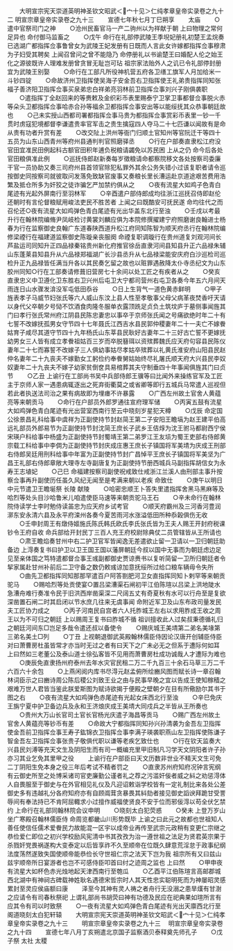<!-- { "loadSidebar": true } -->
　　大明宣宗宪天崇道英明神圣钦文昭武＜宀十见＞仁纯孝章皇帝实录卷之九十二
明宣宗章皇帝实录卷之九十三
　　宣德七年秋七月丁巳朔享
　　太庙
　　○遣中官祭司门之神
　　○沧州民畜官马一产二驹州以为祥献于朝  上曰物理之常何足异也  命付御马监畜之
　　○戊午  命行在礼部停武陵王季堄妃册礼初楚王孟烷奏已选湖广都指挥佥事鲁曾女为武陵王妃发册有日既而人言此女许嫁都指挥佥事穆肃为子妇受其聘矣  上闻召曾问之曾不能隐乃  命停册礼以书谕楚王曰婚配人伦之始王化之源彼既许人理难发册曾贪冒无耻岂可玷  祖宗家法贻外人之讥已令礼部停封册宜为武陵王别娶
　　○命行在工部凡所役神机营五府各卫缮工旗军人月加给米一斗钞四锭
　　○命故济州卫指挥使吴海子安金吾右卫指挥使王礼弟贵指挥同知张福子善济阳卫指挥佥事买泉弟忠白祥弟亮羽林前卫指挥佥事刘兴子刚俱袭职
　　○遣指挥丁全赵回来的等赉敕及金织彩币表里赐泰宁卫掌卫事都督佥事脱火赤等朵头卫都指挥佥事哈赤合孙等福余卫都指挥佥事安出等以能绥抚其众恭事朝廷故也
　　○己未实授山西都司署都指挥佥事马贵为都指挥佥事赏彩币表里一钞一千贯时虏寇犯境都督李谦遣贵率官军击之贵生擒寇四人夺马二十七匹谦以闻故有是命从贵有功者升赏有差
　　○改交阯上洪州等衙门归顺土官知州等官阮迁干等四十五员为山东山西青州等府州县通判判官照磨驿丞
　　○行在户部奏直隶松江府没官田宜准民田例起科古额官田积年逋负税粮请蠲免以苏民困  上从之仍  命今后各处官田粮俱准此例
　　○巡抚侍郎赵新奏每岁徵粮请命都察院移文各处按察司委廉干官一员协助又奏三司府州县首领官除犯私罪外其余公务失错小过该复职者请令巡按御史同按察司就彼取问发落免致缺官废事又奏粮长里长漕运赴京道途艰苦费用浩繁及抵仓所多为奸狡之徒诈骗乞严加禁约俱从之
　　○夜有流星大如鸡子色青白尾迹有光起外屏南行至羽林军
　　○辛酉遣户部侍郎成均往浙江巡抚召侍即赵伦还朝时有言伦督粮赋用峻法吏民不胜苦者  上闻之曰既酷安可抚民遂  命均往代之而召伦还○夜有流星大如鸡弹色青白尾迹有光出华盖东北行至浊
　　○壬戌以考最升行在翰林院编脩尹凤岐检讨黄裳刘麟应俱为本院修撰擢建宁府照磨谢良翰进士杨春为行在监察御史良翰广东道春陕西道升松江府同知陈智为顺天府丞行在翰林院编修梁禋行在福建道监察御史陈璇亲丧服阕  命禋复职调璇行在贵州道复刘观河间长芦盐运司同知升正四品禄秦铭贵州新化府推官徐岳直隶河间县知县升正六品禄朱辅山东蓬莱县知县升从六品禄郑福湖广长沙县丞升从七品禄梁能安庆府白沙巡检司巡检升正九品禄皆任满当升各以其民奏乞留之故也以赃罪遇赦降太仆寺丞纪文为山东胶州同知○行在工部奏请修葺旧营房七十余间以处工匠之有疾者从之
　　○癸亥直隶忠义中卫遵化卫东胜右卫兴州后屯卫大宁都司营州右屯卫各奏今年五六月间天雨连日山水骤发渰没军屯低田忝谷
　　○日上生背气一道色黄赤鲜明
　　○甲子旌表孝子马威节妇张氏等六人威山东汶上县人性至孝敬事父母父病革夜焚香吁天请以身代父卒朝夕号恸不饮酒食肉隆冬服单衣露顶跣足贞负土筑坟庐于墓侧事闻旌其门曰孝行张氏常州府江阴县民陈忠妻忠以事卒于京师张氏闻之号痛欲绝时年二十有七誓不改嫁抚孤男女守节四十七年聂氏江西吉水县民郭仲稷妻年二十一夫亡不嫁餋姑育子咸尽其道守节四十九年杨氏山东莘县民耿好古妻年二十三好古亡誓不更嫁抚幼男女三人皆有成立孝餋祖姑百三岁而卒脱簮珥以资殡葬魏氏应天府句容县民陈仪妻年二十七而寡誓不改嫁子三人俱幼事姑尽孝姑卒殡葬以礼黄氏淮安府山阳县民赵仲名妻年二十九丧夫不嫁勤女工躬俭约奉餋舅姑始终尽礼屠氏顺天府大兴县民李奴奴妻年二十九丧夫不嫁子幼家贫倒奁具易棺葬其夫守制垂四十年事闻俱旌其门曰贞节
　　○乙丑  上谕行在工部尚书吴中兵部侍郎王骥等曰比闻外来操练官军及工匠主于京师人家一遇患病辄逐出之死弃街衢莫之或省卿等即行五城兵马常遣人巡视但若此者执送法司治之果有病故即为埋瘗不许暴露
　　○广西左州故土官舍人黄蕴亮等来朝贡马
　　○命行在户部员外郎罗通往宣府理军储
　　○丙寅五鼓有流星大如鸡弹色青白尾迹有光出营室西南行至云中晓刻岁星犯天樽
　　○戊辰  命定国公徐景昌礼科给事中虞祥为正副使持节封赵简王第二子安阳王瞻塙为赵王建平伯高远礼部员外郎易节为正副使持节封沈简王庶长子武乡王佶焞为沈王驸马都尉西宁侯宋瑛户科给事中杨盛为正副使持节封蜀靖王第二弟罗江王友埙为蜀王吏部右侍郎黄宗载工科给事中李倜为正副使持节封庆成庄惠王庶长子镇国将军美埥为庆成王刑部右侍郎吴廷用刑科给事中年富为正副使持节封广昌悼平王庶长子镇国将军美坚为广昌王礼部右侍郎章敞大理寺左寺副唐复为正副使持节册西城兵马副指挥胡信女为永寿王志埴妃
　　○己巳  命福建按察司副使祝戒致仕戒浙江兰溪人由刑部主事升按察佥事再升副使历任虽久风纪无闻至是考满来朝以老疾  命致仕
　　○庚午以明日中元节遣卫王瞻埏祭  长陵  献陵
　　○哈密忠顺王卜答失里遣指挥舍黑马黑麻等及哈烈等处头目沙哈鲁米儿咱遣使臣马速等来朝贡驼马王石
　　○辛未命行在翰林院侍读学士李时勉侍读苖忠为应天府乡试考官
　　○顺天府霸州及三河香河豊润漷东安永清六县及永平府滦州各奏今夏苦雨河水涨溢低田所种忝榖俱伤无收
　　○壬申封周王有燉侍姬施氏陈氏韩氏欧氏李氏张氏皆为王夫人赐王开封府税课钞令王府自收  命兵部给开封民丁三百人充王府校尉除典仗二员管辖皆从王所请也
　　○肃王瞻焰奏甘州中右二护卫官军皆闻逸无差遣欲止留一卫请以一卫归朝廷助备边  上淂奏复书曰护卫以卫王国王国以藩屏朝廷今叔以国中无事而为朝廷虑边足见至亲体国之笃特遣都督佥事王彧副都御史贾谅赉书以复听简留一卫所归朝廷者令挈家属赴甘州补前后二卫守备之数仍敕彧谅加意抚绥所过给口粮车辆毋令失所
　　○曲先卫都指挥同知那那罕遣百户阿答劄肥河卫女直指挥同知卜剌罕等来朝贡驼马
　　○赐哈烈等处贡使宴○置吕梁漕渠石闸初平江伯陈瑄以吕梁上洪地陡水急漕舟难行奏准令民于旧洪西岸凿渠深二尺阔五丈有奇夏秋有水可以行舟至是复欲深凿置石闸二时其启闭以节水庶几往来无虞事闻  命附近军卫及山东布政司量发民夫工匠协力成之
　　○丙子河南民自宫者六人托胙城王左右以求用胙成王收之周王以为不可归之朝廷  上以赐周王复书曰胙城不循  祖训擅收此人过矣叔秉德循礼归之朝廷河间东□岂足多哉令遣还叔以备使令
　　○赐庆城王美埥第二弟名美堟第三弟名美土□列
　　○丁丑  上视朝退御武英殿翰林儒臣侍因论汉唐开创辅臣侍臣对曰萧曹房杜虽皆常才亦当时无过之者有曰天下之广未必无之但系于遭际何如耳  上曰然如三老董公及泰山道士徐弘客皆不见用而萧曹房杜成功诚哉人才遭际为难也
　　○庚辰免直隶扬州府泰州去年水灾官民租二万二千九百三十余石马草三万二千六百六十余包
　　○上燕闲阅内库书尽淂元赵孟俯所绘豳风图而赋长诗一章召翰林词臣示之曰豳诗周公陈后稷公刘致王业之由与民事早晚之宜以告成王使知稼穑之艰难万世人君皆当鉴此朕爱斯图为赋诗欲揭于便殿之壁朝夕在目有所儆励尔其书于图之右
　　○夜有流星大如鸡弹色赤尾迹有光起女床西北行至浊
　　○辛巳免庆王旃宁夏中护卫备边兵及永和王济烺庆成王美埥大同戍兵之半皆从王所奏也
　　○贵州大万山长官司土官长官杨光庆遣子海昌等贡马
　　○赐广西左州故土官舍人黄蕴亮等钞币有差
　　○命故大宁都指挥同知孙兴孙清袭为金吾左卫指挥使金吾前卫指挥佥事王寿子鈜锦衣卫指挥佥事李满子瑛袭职燕山左卫指挥使陈谦子智金吾左卫指挥佥事张贵子敬俱代职以谦等老疾乞致仕也
　　○行在钦天监奏大兴县民刘溥等充天文生及阴阳生而有司一概编充里甲旧制凡习学天文阴阳者许子孙亦习其业乞免其里甲之役
　　上谕行在户部臣曰天文历数非世业不精天文生可免二丁阴阳生免本身之役三年后考试不精者罚之
　　○直隶苏州府知府况钟言宪纲有云御史所至之处博采诸司官吏廉勤公谨者礼之荐之污滥奸佞者威之紏之劝惩淂体人自畏服至于御史与在外官相见礼仪及凡迎诏敕诣学校皆有一定礼制比来各处公差御史多有违越礼分各府知府亦有自顾阘茸贪暴畏其紏劾者接见御史謟谀拜跪甘受詈辱间有奉法持已不肯阿屈輙求小过擅作威福使贤良不安于位而邪佞淂以苟全伏乞禁约  上命行在礼部同翰林院会议申明
　　○晓刻太白犯荧惑
　　○癸未  上登万岁山坐广寒殿召翰林儒臣侍  命周览都畿山川形势既毕  上谕之曰此元之故都也世祖知人善任使信任儒术爱餋民力故能混一区宇以成帝业再传至武宗元政稍有变更仁宗继之恭俭爱仁即位之初兴学校励风宪清中书其孜孜为治一遵世祖之法足为贤君英宗果于杀戮奸党畏祸遂构大变泰定以后皆享祚不久至顺帝在位既久肆意荒淫怠于政事纪纲法度荡然遂致失国使顺帝能恭俭长守世祖仁宗之法天下岂为我  祖宗所有又曰兹山兹宇顺帝所日宴游者也岂不可感侍臣叩首曰纣之迹周之监也  上曰然
　　○甲申夜有流星大如杯色赤光烛地起天津西南行至匏瓜
　　○乙酉平江伯陈瑄言高邮郡城西北湖中有神祠古碑载神姓耿名遇德宋哲宗时人其天性忠实聪明死而为神屡昭灵感累封至灵应侯庙额曰康
　　泽至今其神有灵人祷之者舟行无没溺之患旱熯有甘澍之应请令有司春秋祭祀  上谓礼部尚书胡荧曰神有功德及民应在祀典果如瑄所言有应其令有司以时致祭
　　○一夜有流星大如鸡弹色青白尾迹有光出天廪西北行至阁道晓刻太白犯轩辕
　　大明宣宗宪天崇道英明神圣钦文昭武＜宀十见＞仁纯孝章皇帝实录卷之九十三
　　明宣宗章皇帝实录卷之九十三
　明宣宗章皇帝实录卷之九十四
　　宣德七年八月丁亥朔遣北京国子监察酒贝泰释奠先师孔子
　　○戊子祭  太社  太稷
